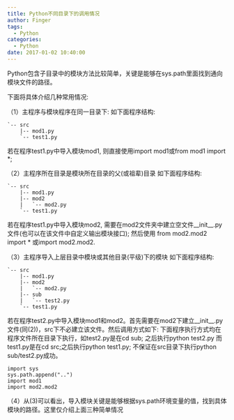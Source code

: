 ```yaml
---
title: Python不同目录下的调用情况
author: Finger
tags:
  - Python
categories:
  - Python
date: 2017-01-02 10:40:00
---
```


Python包含子目录中的模块方法比较简单，关键是能够在sys.path里面找到通向模块文件的路径。

下面将具体介绍几种常用情况:

（1）主程序与模块程序在同一目录下:
如下面程序结构:

```
`-- src
    |-- mod1.py
    `-- test1.py
```

若在程序test1.py中导入模块mod1, 则直接使用import mod1或from mod1 import *;

（2）主程序所在目录是模块所在目录的父(或祖辈)目录
如下面程序结构:

```
`-- src
    |-- mod1.py
    |-- mod2
    |   `-- mod2.py
    `-- test1.py
```

若在程序test1.py中导入模块mod2, 需要在mod2文件夹中建立空文件__init__.py文件(也可以在该文件中自定义输出模块接口); 
    然后使用 from mod2.mod2 import * 或import mod2.mod2.

（3）主程序导入上层目录中模块或其他目录(平级)下的模块
如下面程序结构:

```
`-- src
    |-- mod1.py
    |-- mod2
    |   `-- mod2.py
    |-- sub
    |   `-- test2.py
    `-- test1.py
```

若在程序test2.py中导入模块mod1和mod2。首先需要在mod2下建立__init__.py文件(同(2))，src下不必建立该文件。然后调用方式如下:
下面程序执行方式均在程序文件所在目录下执行，如test2.py是在cd sub;
之后执行python test2.py
而test1.py是在cd src;之后执行python test1.py; 不保证在src目录下执行python sub/test2.py成功。

```
import sys
sys.path.append("..")
import mod1
import mod2.mod2
```

（4）从(3)可以看出，导入模块关键是能够根据sys.path环境变量的值，找到具体模块的路径。这里仅介绍上面三种简单情况